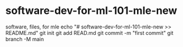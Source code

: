 # software-dev-for-ml-101-mle-new
software, files, for mle
echo  "#  software-dev-for-ml-101-mle-new >>  README.md"
git init
git add READ.md
git commit  -m "first commit"
git branch  -M  main
